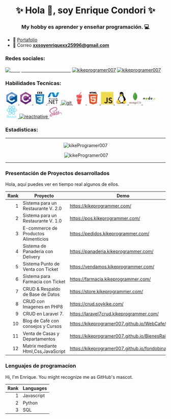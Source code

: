 
<h1 align="center">✨ Hola 👋, soy Enrique Condori ✨</h1>
<h3 align="center">My hobby es aprender y enseñar programación. 💻</h3>

- 🔗 [Portafolio](https://soykike.com/)
- 📩 Correo **xxsoyenriquexx25996@gmail.com**

<h3 align="left">Redes sociales:</h3>
<p align="left">
<a href="https://www.linkedin.com/in/enrique-condori-224b72208" target="_blank"><img align="center" src="https://user-images.githubusercontent.com/86984317/194783856-8c0ccee4-c125-4dc4-a223-fb40cb481da4.png" alt="enrique-condori-224b72208" height="44" width="44" style="color: #FFF;" /></a>
  <a href="https://www.facebook.com/EnriquePlayer" target="_blank"><img align="center" src="https://user-images.githubusercontent.com/86984317/194783572-aad81dc0-dc7e-4114-be9a-0e298275d401.png" alt="kikeprogramer007" height="50" width="50" /></a>
<a href="https://www.instagram.com/condori2667/" target="_blank"><img align="center" src="https://user-images.githubusercontent.com/86984317/194783655-7cd029b9-1ded-4a60-bf72-4e5249aa0b6b.png" alt="kikeprogramer007" height="50" width="50" /></a>
</p>





<h3 align="left">Habilidades Tecnicas:</h3>

<p align="left"> <a href="https://www.cprogramming.com/" target="_blank"> <img src="https://raw.githubusercontent.com/devicons/devicon/master/icons/c/c-original.svg" alt="c" width="40" height="40"/> </a> <a href="https://www.w3schools.com/cs/" target="_blank"> <img src="https://raw.githubusercontent.com/devicons/devicon/master/icons/csharp/csharp-original.svg" alt="csharp" width="40" height="40"/> </a> <a href="https://www.w3schools.com/css/" target="_blank"> <img src="https://raw.githubusercontent.com/devicons/devicon/master/icons/css3/css3-original-wordmark.svg" alt="css3" width="40" height="40"/> </a> <a href="https://dotnet.microsoft.com/" target="_blank"> <img src="https://raw.githubusercontent.com/devicons/devicon/master/icons/dot-net/dot-net-original-wordmark.svg" alt="dotnet" width="40" height="40"/> </a> <a href="https://git-scm.com/" target="_blank"> <img src="https://www.vectorlogo.zone/logos/git-scm/git-scm-icon.svg" alt="git" width="40" height="40"/> </a> <a href="https://gulpjs.com" target="_blank"> <img src="https://raw.githubusercontent.com/devicons/devicon/master/icons/gulp/gulp-plain.svg" alt="gulp" width="40" height="40"/> </a> <a href="https://www.w3.org/html/" target="_blank"> <img src="https://raw.githubusercontent.com/devicons/devicon/master/icons/html5/html5-original-wordmark.svg" alt="html5" width="40" height="40"/> </a> <a href="https://developer.mozilla.org/en-US/docs/Web/JavaScript" target="_blank"> <img src="https://raw.githubusercontent.com/devicons/devicon/master/icons/javascript/javascript-original.svg" alt="javascript" width="40" height="40"/> </a> <a href="https://www.linux.org/" target="_blank"> <img src="https://raw.githubusercontent.com/devicons/devicon/master/icons/linux/linux-original.svg" alt="linux" width="40" height="40"/> </a> <a href="https://www.mongodb.com/" target="_blank"> <img src="https://raw.githubusercontent.com/devicons/devicon/master/icons/mongodb/mongodb-original-wordmark.svg" alt="mongodb" width="40" height="40"/> </a> <a href="https://nodejs.org" target="_blank"> <img src="https://raw.githubusercontent.com/devicons/devicon/master/icons/nodejs/nodejs-original-wordmark.svg" alt="nodejs" width="40" height="40"/> </a> <a href="https://reactjs.org/" target="_blank"> <img src="https://raw.githubusercontent.com/devicons/devicon/master/icons/react/react-original-wordmark.svg" alt="react" width="40" height="40"/> </a> <a href="https://reactnative.dev/" target="_blank"> <img src="https://reactnative.dev/img/header_logo.svg" alt="reactnative" width="40" height="40"/> </a> <a href="https://sass-lang.com" target="_blank"> <img src="https://raw.githubusercontent.com/devicons/devicon/master/icons/sass/sass-original.svg" alt="sass" width="40" height="40"/> </a> </p>


<h3 align="left">Estadisticas:</h3>
<hr/>
<p align="center"><img  src="https://github-readme-stats.vercel.app/api/top-langs?username=kikeProgramer007&show_icons=true&locale=en&layout=compact" alt="kikeProgramer007" /></p>
<p align="center">&nbsp;<img  src="https://github-readme-stats.vercel.app/api?username=kikeProgramer007&show_icons=true&locale=en" alt="kikeProgramer007" /></p>
<hr/>

### Presentación de Proyectos desarrollados

Hola, aquí puedes ver en tiempo real algunos de ellos.

| Rank |               Proyecto               |                   Demo                    |
|-----:|--------------------------------------|-------------------------------------------|
|     1| Sistema para un Restaurante V. 2.0   | https://kikeprogrammer.com/               |
|     2| Sistema para un Restaurante V. 1.0   | https://pos.kikeprogrammer.com/           |
|     3| E-commerce de Productos Alimenticios | https://pedidos.kikeprogrammer.com/       |
|     4| Sistema de Panaderia con Delivery    | https://panaderia.kikeprogrammer.com/     |
|     5| Sistema Punto de Venta con Ticket    | https://vendamos.kikeprogrammer.com/      |
|     6| Sistema para Farmacia con Ticket     | https://farmacia.kikeprogrammer.com/      |
|     7| CRUD & Respaldo de Base de Datos     | https://store.kikeprogrammer.com/         |
|     8| CRUD con Imagenes en PHP8            | https://crud.soykike.com/                 |
|     9| CRUD en Laravel 7.                   | https://laravel7crud.kikeprogrammer.com/  |
|    10| Blog de Café con consejos y Cursos   | https://kikeprogramer007.github.io/WebCafe/     |
|    11| Venta de Casas y Departamentos       | https://kikeprogramer007.github.io/BienesRaices/      |
|    12| Matrix mediante Html,Css,JavaScript  | https://kikeprogramer007.github.io/fondobinario1/     |


### Lenguajes de programacíon

Hi, I'm Enrique. You might recognize me as GitHub's mascot.

| Rank | Languages |
|-----:|-----------|
|     1| Javascript|
|     2| Python    |
|     3| SQL       |

